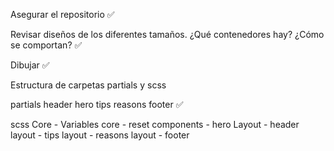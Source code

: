 Asegurar el repositorio ✅

Revisar diseños de los diferentes tamaños. ¿Qué contenedores hay? ¿Cómo se comportan? ✅

Dibujar ✅

Estructura de carpetas partials y scss

partials header hero tips reasons footer ✅

scss Core - Variables core - reset components - hero Layout - header layout - tips layout - reasons layout - footer
